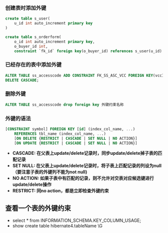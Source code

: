 ### 创建表时添加外键

```sql
create table s_user(
    u_id int auto_increment primary key
)

create table s_orderform(
    o_id int auto_increment primary key,
    o_buyer_id int,
    constraint `fk_id` foreign key(o_buyer_id) references s_user(u_id) #外键到s_user表的u_id字段
```

### 已经存在的表中添加外键

```sql
ALTER TABLE ss_accesscode ADD CONSTRAINT FK_SS_ASC_VCC FOREIGN KEY(vccId) REFERENCES ss_vcc(vccId) ON 
DELETE CASCADE;
```

### 删除外键

```sql
ALTER TABLE ss_accesscode drop foreign key 外键约束名称
```

### 外键的语法

```sql
[CONSTRAINT symbol] FOREIGN KEY [id] (index_col_name, ...)  
    REFERENCES tbl_name (index_col_name, ...)  
    [ON DELETE {RESTRICT | CASCADE | SET NULL | NO ACTION}]  
    [ON UPDATE {RESTRICT | CASCADE | SET NULL | NO ACTION}]
```

* **CASCADE: 在父表上update/delete记录时，同步update/delete掉子表的匹配记录**
* **SET NULL: 在父表上update/delete记录时，将子表上匹配记录的列设为null（要注意子表的外键列不能为not null\)**
* **NO ACTION: 如果子表中有匹配的记录，则不允许对交表对应候选键进行update/delete操作**
* **RESTRICT: 同no action，都是立即检查外键约束**



## 查看一个表的外键约束

* select \* from INFORMATION\_SCHEMA.KEY\_COLUMN\_USAGE;
* show create table hibernate4.tableName \G



